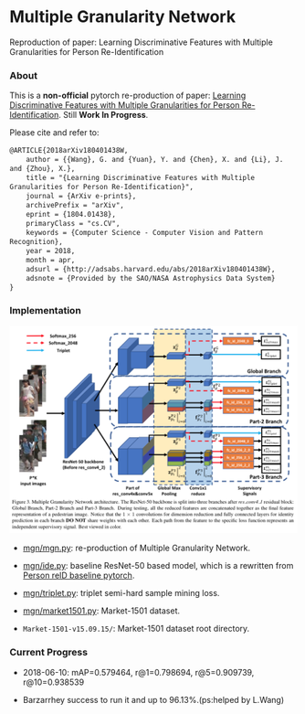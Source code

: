 # Multiple Granularity Network
Reproduction of paper: Learning Discriminative Features with Multiple Granularities for Person Re-Identification

### About

This is a **non-official** pytorch re-production of paper: [Learning Discriminative Features with Multiple 
Granularities for Person Re-Identification](https://arxiv.org/abs/1804.01438). Still **Work In Progress**.

Please cite and refer to:

```text
@ARTICLE{2018arXiv180401438W,
    author = {{Wang}, G. and {Yuan}, Y. and {Chen}, X. and {Li}, J. and {Zhou}, X.},
    title = "{Learning Discriminative Features with Multiple Granularities for Person Re-Identification}",
    journal = {ArXiv e-prints},
    archivePrefix = "arXiv",
    eprint = {1804.01438},
    primaryClass = "cs.CV",
    keywords = {Computer Science - Computer Vision and Pattern Recognition},
    year = 2018,
    month = apr,
    adsurl = {http://adsabs.harvard.edu/abs/2018arXiv180401438W},
    adsnote = {Provided by the SAO/NASA Astrophysics Data System}
}
```

### Implementation

![Multiple Granularity Network](/architecture.png)

* [mgn/mgn.py](/mgn/mgn.py): re-production of Multiple Granularity Network.

* [mgn/ide.py](/mgn/ide.py): baseline ResNet-50 based model, which is a rewritten from [Person reID baseline pytorch](
https://github.com/Barzarrhey/Person_Reid).

* [mgn/triplet.py](/mgn/triplet.py): triplet semi-hard sample mining loss.

* [mgn/market1501.py](/mgn/market1501.py): Market-1501 dataset.

* `Market-1501-v15.09.15/`: Market-1501 dataset root directory.

### Current Progress

* 2018-06-10: mAP=0.579464, r@1=0.798694, r@5=0.909739, r@10=0.938539

* Barzarrhey success to run it and up to 96.13%.(ps:helped by L.Wang)
